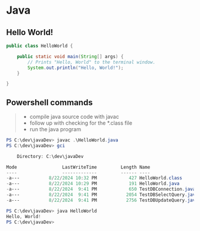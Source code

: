 # Java
## Hello World! 

```Java
public class HelloWorld {

    public static void main(String[] args) {
        // Prints "Hello, World" to the terminal window.
        System.out.println("Hello, World!");
    }

}
```
## Powershell commands 
> - compile java source code with javac 
> - follow up with checking for the *.class file 
> - run the java program 

```Powershell
PS C:\dev\javaDev> javac .\HelloWorld.java
PS C:\dev\javaDev> gci

    Directory: C:\dev\javaDev

Mode                 LastWriteTime         Length Name
----                 -------------         ------ ----
-a---           8/22/2024 10:32 PM            427 HelloWorld.class
-a---           8/22/2024 10:29 PM            191 HelloWorld.java
-a---           8/22/2024  9:41 PM            650 TestDBConnection.java
-a---           8/22/2024  9:41 PM           2054 TestDBSelectQuery.java
-a---           8/22/2024  9:41 PM           2756 TestDBUpdateQuery.java

PS C:\dev\javaDev> java HelloWorld
Hello, World!
PS C:\dev\javaDev>
```
